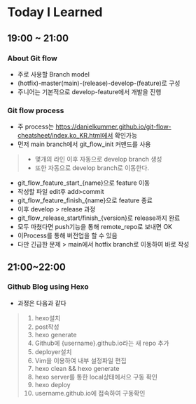 # Today I Learned

## 19:00 ~ 21:00

### About Git flow
- 주로 사용할 Branch model
- (hotfix)-master(main)-(release)-develop-(feature)로 구성
- 주니어는 기본적으로 develop-feature에서 개발을 진행

### Git flow process
- 주 process는 https://danielkummer.github.io/git-flow-cheatsheet/index.ko_KR.html에서 확인가능
- 먼저 main branch에서 git_flow_init 커맨드를 사용
> - 몇개의 라인 이후 자동으로 develop branch 생성
> - 또한 자동으로 develop branch로 이동한다.
- git_flow_feature_start_{name}으로 feature 이동
- 작성할 파일 edit후 add>commit
- git_flow_feature_finish_{name}으로 feature 종료
- 이후 develop > release 과정
- git_flow_release_start/finish_{version}로 release까지 완료
- 모두 마쳤다면 push기능을 통해 remote_repo로 보내면 OK
- 이Process를 통해 버전업을 할 수 있음
- 다만 긴급한 문제 > main에서 hotfix branch로 이동하여 바로 작성



## 21:00~22:00

### Github Blog using Hexo

- 과정은 다음과 같다
> 1. hexo설치
> 2. post작성
> 3. hexo generate
> 4. Github에 {username}.github.io라는 새 repo 추가
> 5. deployer설치
> 6. Vim을 이용하여 내부 설정파일 편집
> 7. hexo clean && hexo generate
> 8. hexo server를 통한 local상태에서으 구동 확인
> 9. hexo deploy
> 10. username.github.io에 접속하여 구동확인
